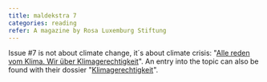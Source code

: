 ```yaml
---
title: maldekstra 7
categories: reading
refer: A magazine by Rosa Luxemburg Stiftung
---
```

Issue #7 is not about climate change, it´s about climate crisis: "[Alle reden vom Klima. Wir über Klimagerechtigkeit](https://www.rosalux.de/publikation/id/41869/alle-reden-vom-klima-wir-reden-ueber-klimagerechtigkeit)". An entry into the topic can also be found with their dossier "[Klimagerechtigkeit](https://www.rosalux.de/dossiers/klimagerechtigkeit)".
